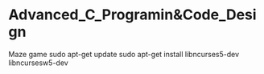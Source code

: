 # Advanced_C_Programin&Code_Design
Maze game
sudo apt-get update
sudo apt-get install libncurses5-dev libncursesw5-dev
